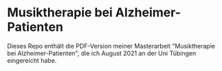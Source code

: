 # Musiktherapie bei Alzheimer-Patienten
Dieses Repo enthält die PDF-Version meiner Masterarbeit "Musiktherapie bei Alzheimer-Patienten", die ich August 2021 an der Uni Tübingen eingereicht habe.
